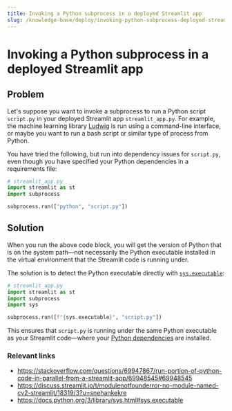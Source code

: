 ```yaml
---
title: Invoking a Python subprocess in a deployed Streamlit app
slug: /knowledge-base/deploy/invoking-python-subprocess-deployed-streamlit-app
---
```


# Invoking a Python subprocess in a deployed Streamlit app

## Problem

Let's suppose you want to invoke a subprocess to run a Python script `script.py` in your deployed Streamlit app `streamlit_app.py`. For example, the machine learning library [Ludwig](https://ludwig-ai.github.io/ludwig-docs/) is run using a command-line interface, or maybe you want to run a bash script or similar type of process from Python.

You have tried the following, but run into dependency issues for `script.py`, even though you have specified your Python dependencies in a requirements file:

```python
# streamlit_app.py
import streamlit as st
import subprocess

subprocess.run(["python", "script.py"])
```

## Solution

When you run the above code block, you will get the version of Python that is on the system path—not necessarily the Python executable installed in the virtual environment that the Streamlit code is running under.

The solution is to detect the Python executable directly with [`sys.executable`](https://docs.python.org/3/library/sys.html#sys.executable):

```python
# streamlit_app.py
import streamlit as st
import subprocess
import sys

subprocess.run([f"{sys.executable}", "script.py"])
```

This ensures that `script.py` is running under the same Python executable as your Streamlit code—where your [Python dependencies](/streamlit-community-cloud/deploy-your-app/app-dependencies#add-python-dependencies) are installed.

### Relevant links

- https://stackoverflow.com/questions/69947867/run-portion-of-python-code-in-parallel-from-a-streamlit-app/69948545#69948545
- https://discuss.streamlit.io/t/modulenotfounderror-no-module-named-cv2-streamlit/18319/3?u=snehankekre
- https://docs.python.org/3/library/sys.html#sys.executable

